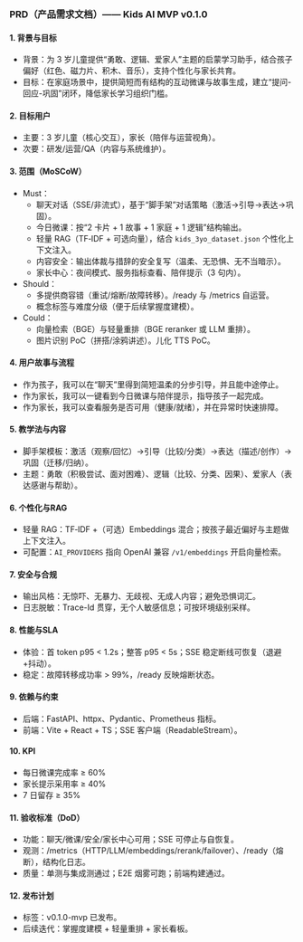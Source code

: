 ### PRD（产品需求文档）—— Kids AI MVP v0.1.0

#### 1. 背景与目标
- 背景：为 3 岁儿童提供“勇敢、逻辑、爱家人”主题的启蒙学习助手，结合孩子偏好（红色、磁力片、积木、音乐），支持个性化与家长共育。
- 目标：在家庭场景中，提供简短而有结构的互动微课与故事生成，建立“提问-回应-巩固”闭环，降低家长学习组织门槛。

#### 2. 目标用户
- 主要：3 岁儿童（核心交互），家长（陪伴与运营视角）。
- 次要：研发/运营/QA（内容与系统维护）。

#### 3. 范围（MoSCoW）
- Must：
  - 聊天对话（SSE/非流式），基于“脚手架”对话策略（激活→引导→表达→巩固）。
  - 今日微课：按“2 卡片 + 1 故事 + 1 家庭 + 1 逻辑”结构输出。
  - 轻量 RAG（TF‑IDF + 可选向量），结合 `kids_3yo_dataset.json` 个性化上下文注入。
  - 内容安全：输出体裁与措辞的安全复写（温柔、无恐惧、无不当暗示）。
  - 家长中心：夜间模式、服务指标查看、陪伴提示（3 句内）。
- Should：
  - 多提供商容错（重试/熔断/故障转移）。/ready 与 /metrics 自运营。
  - 概念标签与难度分级（便于后续掌握度建模）。
- Could：
  - 向量检索（BGE）与轻量重排（BGE reranker 或 LLM 重排）。
  - 图片识别 PoC（拼搭/涂鸦讲述）。儿化 TTS PoC。

#### 4. 用户故事与流程
- 作为孩子，我可以在“聊天”里得到简短温柔的分步引导，并且能中途停止。
- 作为家长，我可以一键看到今日微课与陪伴提示，指导孩子一起完成。
- 作为家长，我可以查看服务是否可用（健康/就绪），并在异常时快速排障。

#### 5. 教学法与内容
- 脚手架模板：激活（观察/回忆）→引导（比较/分类）→表达（描述/创作）→巩固（迁移/归纳）。
- 主题：勇敢（积极尝试、面对困难）、逻辑（比较、分类、因果）、爱家人（表达感谢与帮助）。

#### 6. 个性化与RAG
- 轻量 RAG：TF‑IDF +（可选）Embeddings 混合；按孩子最近偏好与主题做上下文注入。
- 可配置：`AI_PROVIDERS` 指向 OpenAI 兼容 `/v1/embeddings` 开启向量检索。

#### 7. 安全与合规
- 输出风格：无惊吓、无暴力、无歧视、无成人内容；避免恐惧词汇。
- 日志脱敏：Trace-Id 贯穿，无个人敏感信息；可按环境级别采样。

#### 8. 性能与SLA
- 体验：首 token p95 < 1.2s；整答 p95 < 5s；SSE 稳定断线可恢复（退避+抖动）。
- 稳定：故障转移成功率 > 99%，/ready 反映熔断状态。

#### 9. 依赖与约束
- 后端：FastAPI、httpx、Pydantic、Prometheus 指标。
- 前端：Vite + React + TS；SSE 客户端（ReadableStream）。

#### 10. KPI
- 每日微课完成率 ≥ 60%
- 家长提示采用率 ≥ 40%
- 7 日留存 ≥ 35%

#### 11. 验收标准（DoD）
- 功能：聊天/微课/安全/家长中心可用；SSE 可停止与自恢复。
- 观测：/metrics（HTTP/LLM/embeddings/rerank/failover）、/ready（熔断），结构化日志。
- 质量：单测与集成测通过；E2E 烟雾可跑；前端构建通过。

#### 12. 发布计划
- 标签：v0.1.0-mvp 已发布。
- 后续迭代：掌握度建模 + 轻量重排 + 家长看板。

